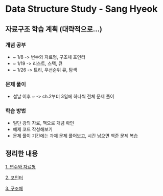 # Data Structure Study - Sang Hyeok

## 자료구조 학습 계획 (대략적으로...)

### 개념 공부

- ~ 1/8  -> 변수와 자료형, 구조체 포인터
- ~ 1/19 -> 리스트, 스택, 큐
- ~ 1/26 -> 트리, 우선순위 큐, 탐색

### 문제 풀이

- 설날 이후 ~ -> ch.2부터 3일에 하나씩 전체 문제 풀이

### 학습 방법

- 일단 강의 자료, 책으로 개념 확인
- 예제 코드 작성해보기
- 문제 풀이 기간에는 과제 문제 풀어보고, 시간 남으면 백준 문제 복습

## 정리한 내용

[1. 변수와 자료형](./[20250103]Data_Structure(Lecture2)/VariableDatatype.md)

[2. 포인터](./[20250106]Data_Structure(Lecture3)/Pointer.md)

[3. 구조체](./[20250110]Data_Structure(Lecture4)/Structure.md)